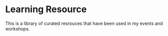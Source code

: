 # Learning Resource

This is a library of curated resrouces that have been used in my events and workshops.

